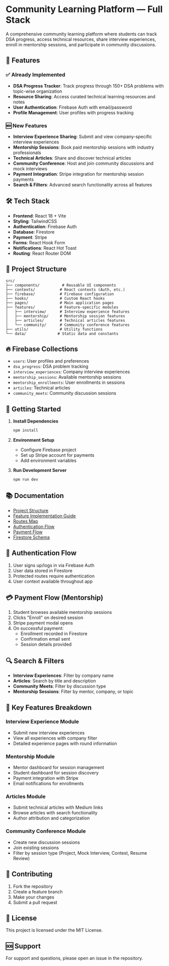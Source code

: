 # Community Learning Platform — Full Stack

A comprehensive community learning platform where students can track DSA progress, access technical resources, share interview experiences, enroll in mentorship sessions, and participate in community discussions.

## 🚀 Features

### ✅ Already Implemented
- **DSA Progress Tracker**: Track progress through 150+ DSA problems with topic-wise organization
- **Resource Sharing**: Access curated technical learning resources and notes
- **User Authentication**: Firebase Auth with email/password
- **Profile Management**: User profiles with progress tracking

### 🆕 New Features
- **Interview Experience Sharing**: Submit and view company-specific interview experiences
- **Mentorship Sessions**: Book paid mentorship sessions with industry professionals
- **Technical Articles**: Share and discover technical articles
- **Community Conference**: Host and join community discussions and mock interviews
- **Payment Integration**: Stripe integration for mentorship session payments
- **Search & Filters**: Advanced search functionality across all features

## 🛠️ Tech Stack

- **Frontend**: React 18 + Vite
- **Styling**: TailwindCSS
- **Authentication**: Firebase Auth
- **Database**: Firestore
- **Payment**: Stripe
- **Forms**: React Hook Form
- **Notifications**: React Hot Toast
- **Routing**: React Router DOM

## 📁 Project Structure

```
src/
├── components/          # Reusable UI components
├── contexts/           # React contexts (Auth, etc.)
├── firebase/           # Firebase configuration
├── hooks/              # Custom React hooks
├── pages/              # Main application pages
├── features/           # Feature-specific modules
│   ├── interview/      # Interview experience features
│   ├── mentorship/     # Mentorship session features
│   ├── articles/       # Technical articles features
│   └── community/      # Community conference features
├── utils/              # Utility functions
└── data/              # Static data and constants
```

## 🔥 Firebase Collections

- `users`: User profiles and preferences
- `dsa_progress`: DSA problem tracking
- `interview_experiences`: Company interview experiences
- `mentorship_sessions`: Available mentorship sessions
- `mentorship_enrollments`: User enrollments in sessions
- `articles`: Technical articles
- `community_meets`: Community discussion sessions

## 🚀 Getting Started

1. **Install Dependencies**
   ```bash
   npm install
   ```

2. **Environment Setup**
   - Configure Firebase project
   - Set up Stripe account for payments
   - Add environment variables

3. **Run Development Server**
   ```bash
   npm run dev
   ```

## 📚 Documentation

- [Project Structure](./docs/project-structure.md)
- [Feature Implementation Guide](./docs/feature-implementation-guide.md)
- [Routes Map](./docs/routes-map.md)
- [Authentication Flow](./docs/auth-flow.md)
- [Payment Flow](./docs/payment-flow.md)
- [Firestore Schema](./docs/firestore-schema.md)

## 🔐 Authentication Flow

1. User signs up/logs in via Firebase Auth
2. User data stored in Firestore
3. Protected routes require authentication
4. User context available throughout app

## 💳 Payment Flow (Mentorship)

1. Student browses available mentorship sessions
2. Clicks "Enroll" on desired session
3. Stripe payment modal opens
4. On successful payment:
   - Enrollment recorded in Firestore
   - Confirmation email sent
   - Session details provided

## 🔍 Search & Filters

- **Interview Experiences**: Filter by company name
- **Articles**: Search by title and description
- **Community Meets**: Filter by discussion type
- **Mentorship Sessions**: Filter by mentor, company, or topic

## 🎯 Key Features Breakdown

### Interview Experience Module
- Submit new interview experiences
- View all experiences with company filter
- Detailed experience pages with round information

### Mentorship Module
- Mentor dashboard for session management
- Student dashboard for session discovery
- Payment integration with Stripe
- Email notifications for enrollments

### Articles Module
- Submit technical articles with Medium links
- Browse articles with search functionality
- Author attribution and categorization

### Community Conference Module
- Create new discussion sessions
- Join existing sessions
- Filter by session type (Project, Mock Interview, Contest, Resume Review)

## 🤝 Contributing

1. Fork the repository
2. Create a feature branch
3. Make your changes
4. Submit a pull request

## 📄 License

This project is licensed under the MIT License.

## 🆘 Support

For support and questions, please open an issue in the repository.
